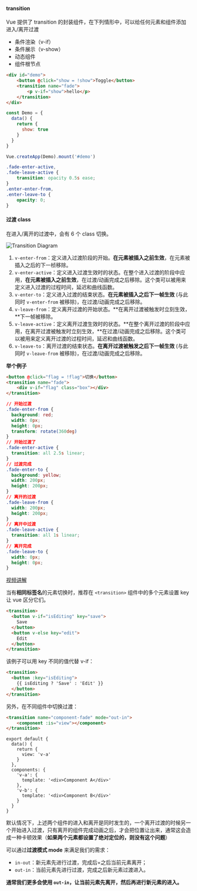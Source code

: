 #### transition

Vue 提供了 transition 的封装组件，在下列情形中，可以给任何元素和组件添加进入/离开过渡

- 条件渲染（v-if）
- 条件展示（v-show）
- 动态组件
- 组件根节点

```html
<div id="demo">
    <button @click="show = !show">Toggle</button>
    <transition name="fade">
        <p v-if="show">hello</p>
    </transition>
</div>
```

```js
const Demo = {
  data() {
    return {
      show: true
    }
  }
}

Vue.createApp(Demo).mount('#demo')
```

```css
.fade-enter-active,
.fade-leave-active {
    transition: opacity 0.5s ease;
}
.enter-enter-from,
.enter-leave-to {
    opacity: 0;
}
```

#### 过渡 class

在进入/离开的过渡中，会有 6 个 class 切换。

![Transition Diagram](https://v3.cn.vuejs.org/images/transitions.svg)

1. `v-enter-from`：定义进入过渡阶段的开始。**在元素被插入之前生效**，在元素被插入之后的下一桢移除。
2. `v-enter-active`：定义进入过渡生效时的状态。在整个进入过渡的阶段中应用，**在元素被插入之前生效**，在过渡/动画完成之后移除。这个类可以被用来定义进入过渡的过程时间，延迟和曲线函数。
3. `v-enter-to`：定义进入过渡的结束状态。**在元素被插入之后下一帧生效** (与此同时 `v-enter-from` 被移除)，在过渡/动画完成之后移除。
4. `v-leave-from`：定义离开过渡的开始状态。**在离开过渡被触发时立刻生效，**下一帧被移除。
5. `v-leave-active`：定义离开过渡生效时的状态。**在整个离开过渡的阶段中应用，在离开过渡被触发时立刻生效，**在过渡/动画完成之后移除。这个类可以被用来定义离开过渡的过程时间，延迟和曲线函数。
6. `v-leave-to`：离开过渡的结束状态。**在离开过渡被触发之后下一帧生效** (与此同时 `v-leave-from` 被移除)，在过渡/动画完成之后移除。

**举个例子**

```html
<button @click="flag = !flag">切换</button>
<transition name="fade">
	<div v-if="flag" class="box"></div>
</transition>
```

```css
// 开始过渡
.fade-enter-from {
  background: red;
  width: 0px;
  height: 0px;
  transform: rotate(360deg)
}
// 开始过渡了
.fade-enter-active {
  transition: all 2.5s linear;
}
// 过渡完成
.fade-enter-to {
  background: yellow;
  width: 200px;
  height: 200px;
}
// 离开的过渡
.fade-leave-from {
  width: 200px;
  height: 200px;
}
// 离开中过渡
.fade-leave-active {
  transition: all 1s linear;
}
// 离开完成
.fade-leave-to {
  width: 0px;
  height: 0px;
}
```

[视频讲解]('https://www.bilibili.com/video/BV1dS4y1y7vd?p=27&vd_source=adb94793e49ec1aeb52cebf0b45cf552')



当有**相同标签名**的元素切换时，推荐在 `<transition>` 组件中的多个元素设置 key 让 vue 区分它们。

```html
<transition>
  <button v-if="isEditing" key="save">
    Save
  </button>
  <button v-else key="edit">
    Edit
  </button>
</transition>
```

该例子可以用 key 不同的值代替 v-if：

```html
<transition>
  <button :key="isEditing">
    {{ isEditing ? 'Save' : 'Edit' }}
  </button>
</transition>
```



另外，在不同组件中切换过渡：

```html
<transition name="component-fade" mode="out-in">
	<component :is="view"></component>
</transition>
```

```tsx
export default {
  data() {
    return {
      view: 'v-a'
    }
  },
  components: {
    'v-a': {
      template: '<div>Component A</div>'
    },
    'v-b': {
      template: '<div>Component B</div>'
    }
  }
}
```

默认情况下，上述两个组件的进入和离开是同时发生的，一个离开过渡的时候另一个开始进入过渡，只有离开的组件完成动画之后，才会把位置让出来，通常这会造成一种卡顿效果（**如果两个元素都设置了绝对定位的，则没有这个问题**）

可以通过**过渡模式 mode** 来满足我们的需求：

- `in-out`：新元素先进行过渡，完成后=之后当前元素离开；
- `out-in`：当前元素先进行过渡，完成之后新元素过渡进入。

**通常我们更多会使用 `out-in`，让当前元素先离开，然后再进行新元素的进入。**

